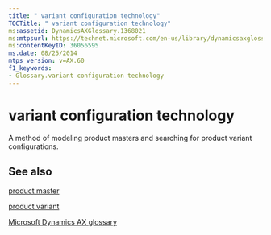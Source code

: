 ```yaml
---
title: " variant configuration technology"
TOCTitle: " variant configuration technology"
ms:assetid: DynamicsAXGlossary.1368021
ms:mtpsurl: https://technet.microsoft.com/en-us/library/dynamicsaxglossary.1368021(v=AX.60)
ms:contentKeyID: 36056595
ms.date: 08/25/2014
mtps_version: v=AX.60
f1_keywords:
- Glossary.variant configuration technology
---
```


# variant configuration technology

A method of modeling product masters and searching for product variant configurations.

## See also

[product master](product-master.md)

[product variant](product-variant.md)

[Microsoft Dynamics AX glossary](glossary/microsoft-dynamics-ax-glossary.md)

  


